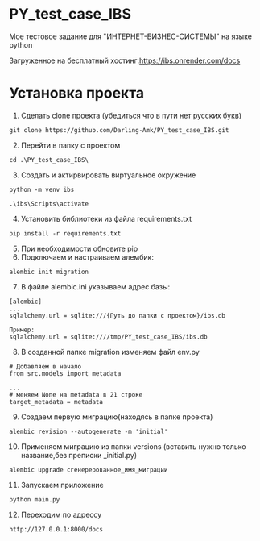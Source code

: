 # PY_test_case_IBS
Мое тестовое задание для "ИНТЕРНЕТ-БИЗНЕС-СИСТЕМЫ" на языке python

Загруженное на бесплатный хостинг:https://ibs.onrender.com/docs

# Установка проекта
1. Сделать clone проекта (убедиться что в пути нет русских букв)
```
git clone https://github.com/Darling-Amk/PY_test_case_IBS.git
```
2. Перейти в папку с проектом
```
cd .\PY_test_case_IBS\
```
3. Создать и актирвировать виртуальное окружение
```
python -m venv ibs
```
```
.\ibs\Scripts\activate
```
4. Установить библиотеки из файла requirements.txt
```
pip install -r requirements.txt
```
5. При необходимости обновите pip
6. Подключаем и настраиваем алембик:
```
alembic init migration
```
7. В файле alembic.ini указываем адрес базы:
```
[alembic]
...
sqlalchemy.url = sqlite:///{Путь до папки с проектом}/ibs.db

Пример:
sqlalchemy.url = sqlite:////tmp/PY_test_case_IBS/ibs.db
```
8. В созданной папке migration изменяем файл env.py 
```
# Добавляем в начало
from src.models import metadata

...
# меняем None на metadata в 21 строке
target_metadata = metadata
```
9. Создаем первую миграцию(находясь в папке проекта)
```
alembic revision --autogenerate -m 'initial'
```

10. Применяем миграцию из папки versions (вставить нужно только название,без преписки \_initial.py)
```
alembic upgrade сгенерерованное_имя_миграции
```
11. Запускаем приложение
```
python main.py
```
12. Переходим по адрессу 
```
http://127.0.0.1:8000/docs
```
